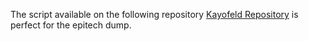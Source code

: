 The script available on the following repository [Kayofeld Repository](https://github.com/kayofeld/script-installation-ordinateur-epitech) is perfect for the epitech dump.